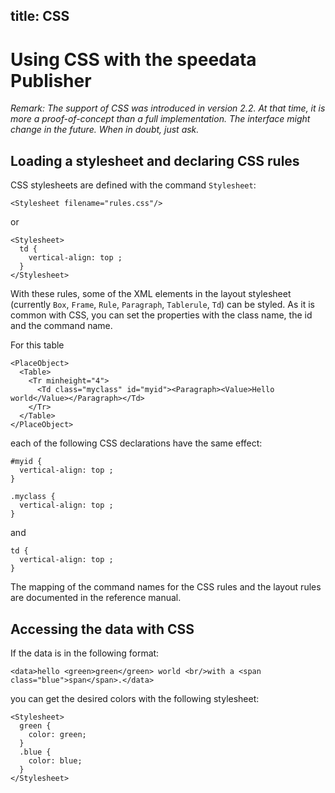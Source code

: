 title: CSS
---

Using CSS with the speedata Publisher
=====================================

_Remark: The support of CSS was introduced in version 2.2. At that time, it is more a proof-of-concept than a full implementation. The interface might change in the future. When in doubt, just ask._

Loading a stylesheet and declaring CSS rules
--------------------------------------------

CSS stylesheets are defined with the command `Stylesheet`:



    <Stylesheet filename="rules.css"/>


or

    <Stylesheet>
      td {
        vertical-align: top ;
      }
    </Stylesheet>

With these rules, some of the XML elements in the layout stylesheet (currently `Box`, `Frame`, `Rule`, `Paragraph`, `Tablerule`, `Td`) can be styled. As it is common with CSS, you can set the properties with the class name, the id and the command name.

For this table

    <PlaceObject>
      <Table>
        <Tr minheight="4">
          <Td class="myclass" id="myid"><Paragraph><Value>Hello world</Value></Paragraph></Td>
        </Tr>
      </Table>
    </PlaceObject>

each of the following CSS declarations have the same effect:

````
#myid {
  vertical-align: top ;
}
````

````
.myclass {
  vertical-align: top ;
}
````

and

    td {
      vertical-align: top ;
    }

The mapping of the command names for the CSS rules and the layout rules are documented in the reference manual.

Accessing the data with CSS
-----------------------------

If the data is in the following format:

    <data>hello <green>green</green> world <br/>with a <span class="blue">span</span>.</data>

you can get the desired colors with the following stylesheet:

    <Stylesheet>
      green {
        color: green;
      }
      .blue {
        color: blue;
      }
    </Stylesheet>


